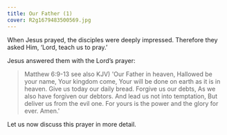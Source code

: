 ```yaml
---
title: Our Father (1)
cover: R2g1679483500569.jpg
---
```


When Jesus prayed, the disciples were deeply impressed. Therefore they asked Him, ‘Lord, teach us to pray.’ 

Jesus answered them with the Lord’s prayer:

> <callout>Matthew 6:9-­13 see also KJV) </callout>
> 'Our Father in heaven, Hallowed be your name, Your kingdom come, Your will be done on earth as it is in heaven. Give us today our daily bread. Forgive us our debts, As we also have forgiven our debtors. And lead us not into temptation, But deliver us from the evil one. For yours is the power and the glory for ever. Amen.'

Let us now discuss this prayer in more detail.